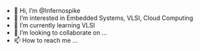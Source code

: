 - 👋 Hi, I’m @Infernospike
- 👀 I’m interested in Embedded Systems, VLSI, Cloud Computing 
- 🌱 I’m currently learning VLSI 
- 💞️ I’m looking to collaborate on ...
- 📫 How to reach me ...

<!---
Infernospike/Infernospike is a ✨ special ✨ repository because its `README.md` (this file) appears on your GitHub profile.
You can click the Preview link to take a look at your changes.
--->

